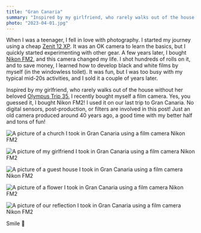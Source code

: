 ```yaml
---
title: "Gran Canaria"
summary: "Inspired by my girlfriend, who rarely walks out of the house without her beloved Olympus Trip 35, I recently bought myself a film camera. Yes, you guessed it, I bought Nikon FM2! I used it on our last trip to Gran Canaria."
photo: "2023-04-01.jpg"
---
```


When I was a teenager, I fell in love with photography. I started my journey using a cheap [Zenit 12 XP](https://en.wikipedia.org/wiki/Zenit_(camera)). It was an OK camera to learn the basics, but I quickly started experimenting with other gear. A few years later, I bought [Nikon FM2](https://en.wikipedia.org/wiki/Nikon_FM2), and this camera changed my life. I shot hundreds of rolls on it, and to save money, I learned how to develop black and white films by myself (in the windowless toilet). It was fun, but I was too busy with my typical mid-20s activities, and I sold it a couple of years later.

Inspired by my girlfriend, who rarely walks out of the house without her beloved [Olympus Trip 35](https://en.wikipedia.org/wiki/Olympus_Trip_35), I recently bought myself a film camera. Yes, you guessed it, I bought Nikon FM2! I used it on our last trip to Gran Canaria. No digital sensors, post-production, or filters are involved in this post! Just an old camera produced around 40 years ago, a good time with my better half and tons of fun!

![A picture of a church I took in Gran Canaria using a film camera Nikon FM2](/photos/2023-04-01-1.jpg)

![A picture of my girlfriend I took in Gran Canaria using a film camera Nikon FM2](/photos/2023-04-01-2.jpg)

![A picture of a guest house I took in Gran Canaria using a film camera Nikon FM2](/photos/2023-04-01-3.jpg)

![A picture of a flower I took in Gran Canaria using a film camera Nikon FM2](/photos/2023-04-01-4.jpg)

![A picture of our reflection I took in Gran Canaria using a film camera Nikon FM2](/photos/2023-04-01-5.jpg)

Smile 📸
